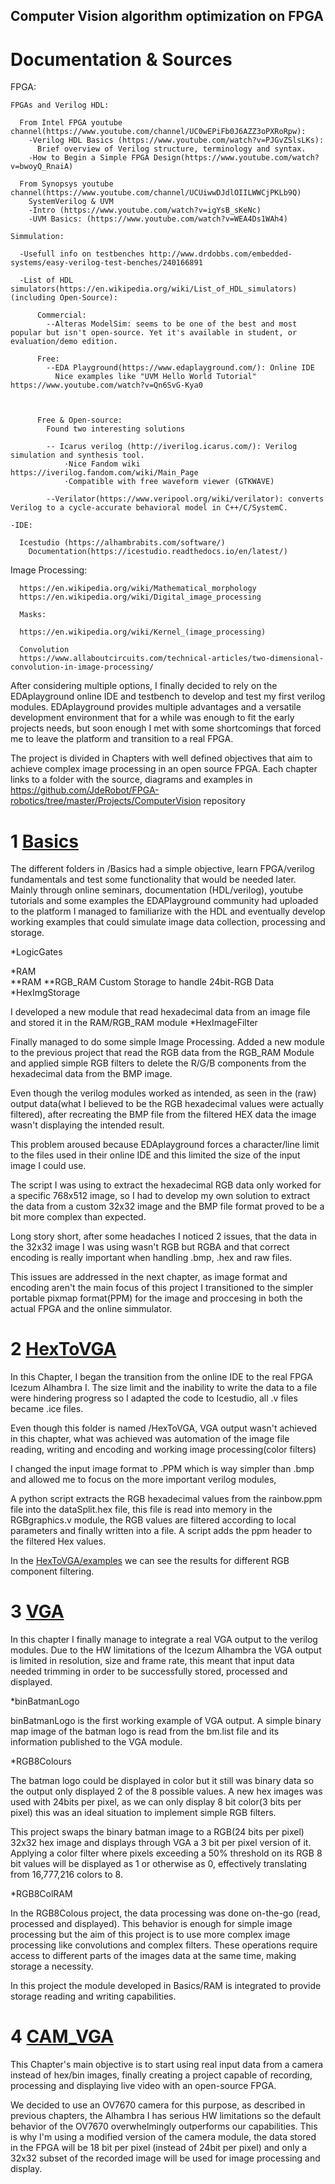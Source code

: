 ## Computer Vision algorithm optimization on FPGA


# Documentation & Sources

  FPGA:
  
    FPGAs and Verilog HDL:
    
      From Intel FPGA youtube channel(https://www.youtube.com/channel/UC0wEPiFb0J6AZZ3oPXRoRpw): 
        -Verilog HDL Basics (https://www.youtube.com/watch?v=PJGvZSlsLKs):
          Brief overview of Verilog structure, terminology and syntax.
        -How to Begin a Simple FPGA Design(https://www.youtube.com/watch?v=bwoyQ_RnaiA)
       
      From Synopsys youtube channel(https://www.youtube.com/channel/UCUiwwDJdlOIILWWCjPKLb9Q)
        SystemVerilog & UVM
        -Intro (https://www.youtube.com/watch?v=igYsB_sKeNc)
        -UVM Basics: (https://www.youtube.com/watch?v=WEA4Ds1WAh4)
     
    Simmulation:
                
      -Usefull info on testbenches http://www.drdobbs.com/embedded-systems/easy-verilog-test-benches/240166891
 
      -List of HDL simulators(https://en.wikipedia.org/wiki/List_of_HDL_simulators)(including Open-Source):
      
          Commercial:
            --Alteras ModelSim: seems to be one of the best and most popular but isn't open-source. Yet it's available in student, or evaluation/demo edition.

          Free:
            --EDA Playground(https://www.edaplayground.com/): Online IDE
              Nice examples like "UVM Hello World Tutorial" https://www.youtube.com/watch?v=Qn6SvG-Kya0
              
              

          Free & Open-source:
            Found two interesting solutions

            -- Icarus verilog (http://iverilog.icarus.com/): Verilog simulation and synthesis tool. 
                ·Nice Fandom wiki https://iverilog.fandom.com/wiki/Main_Page
                ·Compatible with free waveform viewer (GTKWAVE)

            --Verilator(https://www.veripool.org/wiki/verilator): converts Verilog to a cycle-accurate behavioral model in C++/C/SystemC. 
            
    -IDE:
    
      Icestudio (https://alhambrabits.com/software/)
        Documentation(https://icestudio.readthedocs.io/en/latest/)

        
  Image Processing:

      https://en.wikipedia.org/wiki/Mathematical_morphology
      https://en.wikipedia.org/wiki/Digital_image_processing

      Masks:

      https://en.wikipedia.org/wiki/Kernel_(image_processing)

      Convolution
      https://www.allaboutcircuits.com/technical-articles/two-dimensional-convolution-in-image-processing/



After considering multiple options, I finally decided to rely on the EDAplayground online IDE and testbench to develop and test my first verilog modules. EDAplayground provides multiple advantages and a versatile development environment that
for a while was enough to fit the early projects needs, but soon enough I met with some shortcomings that forced me to leave the platform and transition to a real FPGA.


The project is divided in Chapters with well defined objectives that aim to achieve complex image processing in an open source FPGA. Each chapter links to a folder with the source, diagrams and examples in https://github.com/JdeRobot/FPGA-robotics/tree/master/Projects/ComputerVision repository 




# 1 [Basics](https://github.com/JdeRobot/FPGA-robotics/tree/master/Projects/ComputerVision/Basics)

The different folders in /Basics had a simple objective, learn FPGA/verilog fundamentals and test some functionality that would be needed later.
Mainly through online seminars, documentation (HDL/verilog), youtube tutorials and some examples the EDAPlayground community had uploaded to the platform I managed to familiarize with the HDL and eventually develop working examples that could simulate image data collection, processing and storage.






  *LogicGates                

  *RAM                     
      **RAM
      **RGB_RAM
          Custom Storage to handle 24bit-RGB Data
  *HexImgStorage             

  I developed a new module that read hexadecimal data from an image file and stored it in the RAM/RGB_RAM module
  *HexImageFilter             

   Finally managed to do some simple Image Processing. Added a new module to the previous project that read the RGB data from the RGB_RAM Module and applied simple RGB filters to delete the R/G/B components from the hexadecimal data from the BMP image.


 Even though the verilog modules worked as intended, as seen in the (raw) output data(what I believed to be the RGB hexadecimal values were actually filtered), after recreating the BMP file from the filtered HEX data the image wasn't displaying the intended result.

 This problem aroused because EDAplayground forces a character/line limit to the files used in their online IDE and this limited the size of the input image I could use.

 The script I was using to extract the hexadecimal RGB data only worked for a specific 768x512 image, so I had to develop my own solution to extract the data from a custom 32x32 image and the BMP file format proved to be a bit more complex than expected.

 Long story short, after some headaches I noticed 2 issues, that the data in the 32x32 image I was using wasn't RGB but RGBA and that correct encoding is really important when handling .bmp, .hex and raw files.

 This issues are addressed in the next chapter, as image format and encoding aren't the main focus of this project I transitioned to the simpler portable pixmap format(PPM) for the image and proccesing in both the actual FPGA and the online simmulator. 




# 2 [HexToVGA](https://github.com/JdeRobot/FPGA-robotics/tree/master/Projects/ComputerVision/HexToVGA)

In this Chapter, I began the transition from the online IDE to the real FPGA Icezum Alhambra I. The size limit and the inability to write the data to a file were hindering progress so I adapted the code to Icestudio, all .v files became .ice files.

Even though this folder is named /HexToVGA, VGA output wasn't achieved in this chapter, what was achieved was automation of the image file reading, writing and encoding and working image processing(color filters)

 I changed the input image format to .PPM which is way simpler than .bmp and allowed me to focus on the more important verilog modules,

 A python script extracts the RGB hexadecimal values from the rainbow.ppm file into the dataSplit.hex file, this file is read into memory in the RGBgraphics.v module, the RGB values are filtered according to local parameters and finally written into a file. A script adds the ppm header to the filtered Hex values.

 In the [HexToVGA/examples](https://github.com/JdeRobot/FPGA-robotics/tree/master/Projects/ComputerVision/HexToVGA/examples
) we can see the results for different RGB component filtering.



# 3 [VGA](https://github.com/JdeRobot/FPGA-robotics/tree/master/Projects/ComputerVision/VGA)


In this chapter I finally manage to integrate a real VGA output to the verilog modules. Due to the HW limitations of the Icezum Alhambra the VGA output is limited in resolution, size and frame rate, this meant that input data needed trimming in order to be successfully stored, processed and displayed.



*binBatmanLogo  

binBatmanLogo is the first working example of VGA output. A simple binary map image of the batman logo is read from the bm.list file and its information published to the VGA module.

*RGB8Colours    


The batman logo could be displayed in color but it still was binary data so the output only displayed 2 of the 8 possible values. A new hex images was used with 24bits per pixel, as we can only display 8 bit color(3 bits per pixel) this was an ideal situation to implement simple RGB filters.

This project swaps the binary batman image to a RGB(24 bits per pixel) 32x32 hex image and displays through VGA a 3 bit per pixel version of it. Applying a color filter where pixels exceeding a 50% threshold on its RGB 8 bit values will be displayed as 1 or otherwise as 0, effectively translating from 16,777,216 colors to 8.



*RGB8ColRAM        

In the RGB8Colous project, the data processing was done on-the-go (read, processed and displayed). This behavior is enough for simple image processing but the aim of this project is to use more complex image processing like convolutions and complex filters. These operations require access to different parts of the images data at the same time, making storage a necessity.

In this project the module developed in Basics/RAM is integrated to provide storage reading and writing capabilities.




# 4 [CAM_VGA](https://github.com/JdeRobot/FPGA-robotics/tree/master/Projects/ComputerVision/CAM_VGA)


This Chapter's main objective is to start using real input data from a camera instead of hex/bin images, finally creating a project capable of recording, processing and displaying live video with an open-source FPGA.

We decided to use an OV7670 camera for this purpose, as described in previous chapters, the Alhambra I has serious HW limitations so the default behavior of the OV7670 overwhelmingly outperforms our capabilities. This is why I'm using a modified version of the camera module, the data stored in the FPGA will be 18 bit per pixel (instead of 24bit per pixel) and only a 32x32 subset of the recorded image will be used for image processing and display. 
